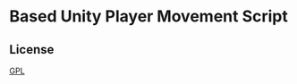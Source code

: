 # Based Unity Player Movement Script

## License

[GPL](https://choosealicense.com/licenses/gpl-3.0/)

